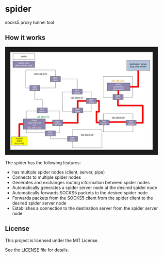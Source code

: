 # spider

socks5 proxy tunnel tool

## How it works
![](./imgs/img01.jpg)

The spider has the following features:

- has multiple spider nodes (client, server, pipe)
- Connects to multiple spider nodes
- Generates and exchanges routing information between spider nodes
- Automatically generates a spider server node at the desired spider node
- Automatically forwards SOCKS5 packets to the desired spider node
- Forwards packets from the SOCKS5 client from the spider client to the desired spider server node
- Establishes a connection to the destination server from the spider server node

## License
This project is licensed under the MIT License.

See the [LICENSE](https://github.com/shuichiro-endo/spider/blob/main/LICENSE) file for details.
